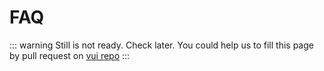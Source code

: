 # FAQ

::: warning
Still is not ready. Check later.
You could help us to fill this page by pull request on [vui repo](https://github.com/42-sol/vui)
:::